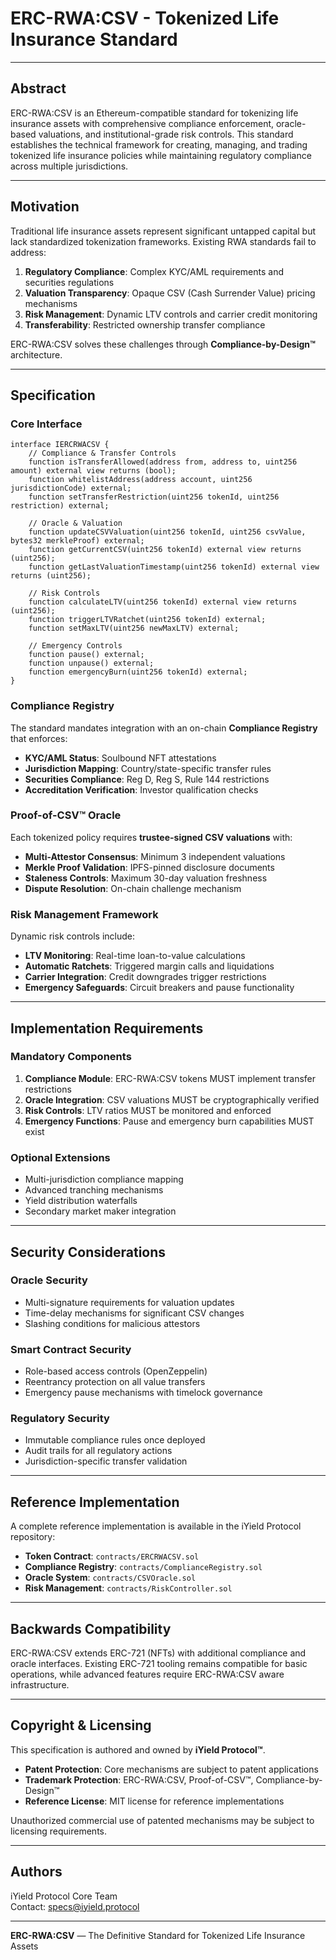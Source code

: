 # ERC-RWA:CSV - Tokenized Life Insurance Standard

---

## Abstract

ERC-RWA:CSV is an Ethereum-compatible standard for tokenizing life insurance assets with comprehensive compliance enforcement, oracle-based valuations, and institutional-grade risk controls. This standard establishes the technical framework for creating, managing, and trading tokenized life insurance policies while maintaining regulatory compliance across multiple jurisdictions.

---

## Motivation

Traditional life insurance assets represent significant untapped capital but lack standardized tokenization frameworks. Existing RWA standards fail to address:

1. **Regulatory Compliance**: Complex KYC/AML requirements and securities regulations
2. **Valuation Transparency**: Opaque CSV (Cash Surrender Value) pricing mechanisms  
3. **Risk Management**: Dynamic LTV controls and carrier credit monitoring
4. **Transferability**: Restricted ownership transfer compliance

ERC-RWA:CSV solves these challenges through **Compliance-by-Design™** architecture.

---

## Specification

### Core Interface

```solidity
interface IERCRWACSV {
    // Compliance & Transfer Controls
    function isTransferAllowed(address from, address to, uint256 amount) external view returns (bool);
    function whitelistAddress(address account, uint256 jurisdictionCode) external;
    function setTransferRestriction(uint256 tokenId, uint256 restriction) external;
    
    // Oracle & Valuation
    function updateCSVValuation(uint256 tokenId, uint256 csvValue, bytes32 merkleProof) external;
    function getCurrentCSV(uint256 tokenId) external view returns (uint256);
    function getLastValuationTimestamp(uint256 tokenId) external view returns (uint256);
    
    // Risk Controls
    function calculateLTV(uint256 tokenId) external view returns (uint256);
    function triggerLTVRatchet(uint256 tokenId) external;
    function setMaxLTV(uint256 newMaxLTV) external;
    
    // Emergency Controls
    function pause() external;
    function unpause() external;
    function emergencyBurn(uint256 tokenId) external;
}
```

### Compliance Registry

The standard mandates integration with an on-chain **Compliance Registry** that enforces:

- **KYC/AML Status**: Soulbound NFT attestations
- **Jurisdiction Mapping**: Country/state-specific transfer rules
- **Securities Compliance**: Reg D, Reg S, Rule 144 restrictions
- **Accreditation Verification**: Investor qualification checks

### Proof-of-CSV™ Oracle

Each tokenized policy requires **trustee-signed CSV valuations** with:

- **Multi-Attestor Consensus**: Minimum 3 independent valuations
- **Merkle Proof Validation**: IPFS-pinned disclosure documents
- **Staleness Controls**: Maximum 30-day valuation freshness
- **Dispute Resolution**: On-chain challenge mechanism

### Risk Management Framework

Dynamic risk controls include:

- **LTV Monitoring**: Real-time loan-to-value calculations
- **Automatic Ratchets**: Triggered margin calls and liquidations
- **Carrier Integration**: Credit downgrades trigger restrictions
- **Emergency Safeguards**: Circuit breakers and pause functionality

---

## Implementation Requirements

### Mandatory Components

1. **Compliance Module**: ERC-RWA:CSV tokens MUST implement transfer restrictions
2. **Oracle Integration**: CSV valuations MUST be cryptographically verified
3. **Risk Controls**: LTV ratios MUST be monitored and enforced
4. **Emergency Functions**: Pause and emergency burn capabilities MUST exist

### Optional Extensions

- Multi-jurisdiction compliance mapping
- Advanced tranching mechanisms  
- Yield distribution waterfalls
- Secondary market maker integration

---

## Security Considerations

### Oracle Security
- Multi-signature requirements for valuation updates
- Time-delay mechanisms for significant CSV changes
- Slashing conditions for malicious attestors

### Smart Contract Security  
- Role-based access controls (OpenZeppelin)
- Reentrancy protection on all value transfers
- Emergency pause mechanisms with timelock governance

### Regulatory Security
- Immutable compliance rules once deployed
- Audit trails for all regulatory actions
- Jurisdiction-specific transfer validation

---

## Reference Implementation

A complete reference implementation is available in the iYield Protocol repository:

- **Token Contract**: `contracts/ERCRWACSV.sol`
- **Compliance Registry**: `contracts/ComplianceRegistry.sol`  
- **Oracle System**: `contracts/CSVOracle.sol`
- **Risk Management**: `contracts/RiskController.sol`

---

## Backwards Compatibility

ERC-RWA:CSV extends ERC-721 (NFTs) with additional compliance and oracle interfaces. Existing ERC-721 tooling remains compatible for basic operations, while advanced features require ERC-RWA:CSV aware infrastructure.

---

## Copyright & Licensing

This specification is authored and owned by **iYield Protocol™**.

- **Patent Protection**: Core mechanisms are subject to patent applications
- **Trademark Protection**: ERC-RWA:CSV, Proof-of-CSV™, Compliance-by-Design™
- **Reference License**: MIT license for reference implementations

Unauthorized commercial use of patented mechanisms may be subject to licensing requirements.

---

## Authors

iYield Protocol Core Team  
Contact: specs@iyield.protocol

---

**ERC-RWA:CSV** — The Definitive Standard for Tokenized Life Insurance Assets